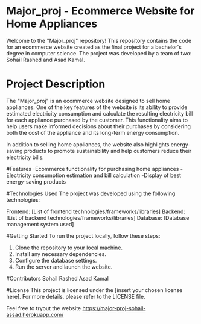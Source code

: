 # Major_proj - Ecommerce Website for Home Appliances
Welcome to the "Major_proj" repository! This repository contains the code for an ecommerce website created as the final project for a bachelor's degree in computer science. The project was developed by a team of two: Sohail Rashed and Asad Kamal.

# Project Description
The "Major_proj" is an ecommerce website designed to sell home appliances. One of the key features of the website is its ability to provide estimated electricity consumption and calculate the resulting electricity bill for each appliance purchased by the customer. This functionality aims to help users make informed decisions about their purchases by considering both the cost of the appliance and its long-term energy consumption.

In addition to selling home appliances, the website also highlights energy-saving products to promote sustainability and help customers reduce their electricity bills.

#Features
-Ecommerce functionality for purchasing home appliances
-Electricity consumption estimation and bill calculation
-Display of best energy-saving products

#Technologies Used
The project was developed using the following technologies:

Frontend: [List of frontend technologies/frameworks/libraries]
Backend: [List of backend technologies/frameworks/libraries]
Database: [Database management system used]

#Getting Started
To run the project locally, follow these steps:

1. Clone the repository to your local machine.
2. Install any necessary dependencies.
3. Configure the database settings.
4. Run the server and launch the website.

#Contributors
Sohail Rashed
Asad Kamal

#License
This project is licensed under the [insert your chosen license here]. For more details, please refer to the LICENSE file.

Feel free to tryout the website
https://major-proj-sohail-assad.herokuapp.com/
